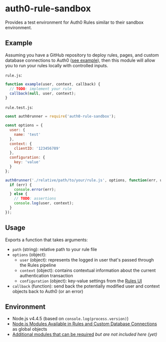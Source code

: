 # auth0-rule-sandbox
Provides a test environment for Auth0 Rules similar to their sandbox environment.

## Example

Assuming you have a GitHub repository to deploy rules, pages, and custom database connections to Auth0 ([see example](https://github.com/auth0-samples/github-source-control-integration)), then this module will allow you to run your rules locally with controlled inputs.

`rule.js`:

```js
function example(user, context, callback) {
  // TODO: implement your rule
  callback(null, user, context);
}
```

`rule.test.js`:
```js
const auth0runner = require('auth0-rule-sandbox');

const options = {
  user: {
    name: 'test'
  },
  context: {
    clientID: '123456789'
  },
  configuration: {
    key: 'value'
  }
};

auth0runner('./relative/path/to/your/rule.js', options, function(err, user, context) {
  if (err) {
    console.error(err);
  } else {
    // TODO: assertions
    console.log(user, context);
  }
});
```

## Usage

Exports a function that takes arguments:

- `path` (string): relative path to your rule file
- `options` (object):
  - `user` (object): represents the logged in user that's passed through the Rules pipeline
  - `context` (object): contains contextual information about the current authentication transaction
  - `configuration` (object): key-value settings from the [Rules UI](https://manage.auth0.com/#/rules)
- `callback` (function): send back the potentially modified user and context objects back to Auth0 (or an error)

## Environment

- Node.js v4.4.5 (based on `console.log(process.version)`)
- [Node.js Modules Available in Rules and Custom Database Connections](https://auth0.com/docs/appliance/modules) as global objects
- [Additional modules that can be required](https://tehsis.github.io/webtaskio-canirequire/) _but are not included here (yet)_
